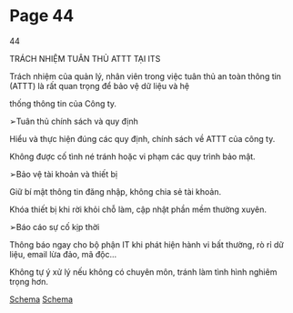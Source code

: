 # Page 44

44

TRÁCH NHIỆM TUÂN THỦ ATTT TẠI ITS

Trách nhiệm của quản lý, nhân viên trong việc tuân thủ an toàn thông tin (ATTT) là rất quan trọng để bảo vệ dữ liệu và hệ

thống thông tin của Công ty.

➢Tuân thủ chính sách và quy định

Hiểu và thực hiện đúng các quy định, chính sách về ATTT của công ty.

Không được cố tình né tránh hoặc vi phạm các quy trình bảo mật.

➢Bảo vệ tài khoản và thiết bị

Giữ bí mật thông tin đăng nhập, không chia sẻ tài khoản.

Khóa thiết bị khi rời khỏi chỗ làm, cập nhật phần mềm thường xuyên.

➢Báo cáo sự cố kịp thời

Thông báo ngay cho bộ phận IT khi phát hiện hành vi bất thường, rò rỉ dữ liệu, email lừa đảo, mã độc…

Không tự ý xử lý nếu không có chuyên môn, tránh làm tình hình nghiêm trọng hơn.

[Schema](page_44_img_0.png)
[Schema](page_44_img_1.png)
